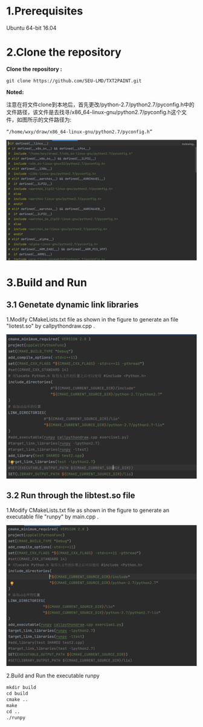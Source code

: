 # 1.Prerequisites

Ubuntu 64-bit 16.04

# 2.Clone the repository

**Clone the repository :**

```
git clone https://github.com/SEU-LMD/TXT2PAINT.git
```

**Noted:**

注意在将文件clone到本地后，首先更改/python-2.7/python2.7/pyconfig.h中的文件路径，该文件是去找寻/x86_64-linux-gnu/python2.7/pyconfig.h这个文件，如图所示的文件路径为:

```
“/home/wxy/draw/x86_64-linux-gnu/python2.7/pyconfig.h”
```
![img](README.assets/1.PNG)

# 3.Build and Run

## 3.1 Genetate dynamic link libraries

1.Modify CMakeLists.txt file as shown in the figure to generate an  file "liotest.so" by callpythondraw.cpp .

![img](README.assets/so.PNG)

## 3.2 Run through the libtest.so file

1.Modify CMakeLists.txt file as shown in the figure to generate an executable file "runpy" by main.cpp .

![img](README.assets/run-16684871027642.PNG)

2.Build and Run the executable runpy

```
mkdir build
cd build
cmake ..
make
cd ..
./runpy
```

